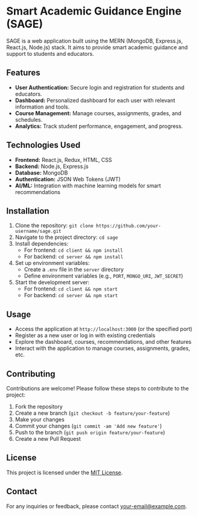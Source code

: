 # Smart Academic Guidance Engine (SAGE)

SAGE is a web application built using the MERN (MongoDB, Express.js, React.js, Node.js) stack. It aims to provide smart academic guidance and support to students and educators.

## Features

- **User Authentication:** Secure login and registration for students and educators.
- **Dashboard:** Personalized dashboard for each user with relevant information and tools.
- **Course Management:** Manage courses, assignments, grades, and schedules.
- **Analytics:** Track student performance, engagement, and progress.

## Technologies Used

- **Frontend:** React.js, Redux, HTML, CSS
- **Backend:** Node.js, Express.js
- **Database:** MongoDB
- **Authentication:** JSON Web Tokens (JWT)
- **AI/ML:** Integration with machine learning models for smart recommendations

## Installation

1. Clone the repository: `git clone https://github.com/your-username/sage.git`
2. Navigate to the project directory: `cd sage`
3. Install dependencies:
   - For frontend: `cd client && npm install`
   - For backend: `cd server && npm install`
4. Set up environment variables:
   - Create a `.env` file in the `server` directory
   - Define environment variables (e.g., `PORT`, `MONGO_URI`, `JWT_SECRET`)
5. Start the development server:
   - For frontend: `cd client && npm start`
   - For backend: `cd server && npm start`

## Usage

- Access the application at `http://localhost:3000` (or the specified port)
- Register as a new user or log in with existing credentials
- Explore the dashboard, courses, recommendations, and other features
- Interact with the application to manage courses, assignments, grades, etc.

## Contributing

Contributions are welcome! Please follow these steps to contribute to the project:

1. Fork the repository
2. Create a new branch (`git checkout -b feature/your-feature`)
3. Make your changes
4. Commit your changes (`git commit -am 'Add new feature'`)
5. Push to the branch (`git push origin feature/your-feature`)
6. Create a new Pull Request

## License

This project is licensed under the [MIT License](LICENSE).

## Contact

For any inquiries or feedback, please contact [your-email@example.com](mailto:your-email@example.com).
